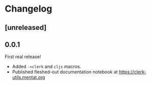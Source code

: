 # Changelog

## [unreleased]

## 0.0.1

First real release!

- Added `->clerk` and `cljs` macros.
- Published fleshed-out documentation notebook at https://clerk-utils.mentat.org
